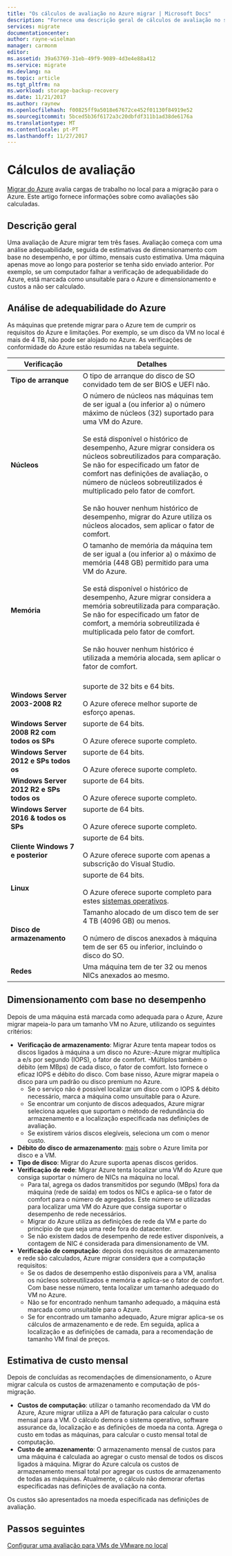 ```yaml
---
title: "Os cálculos de avaliação no Azure migrar | Microsoft Docs"
description: "Fornece uma descrição geral de cálculos de avaliação no serviço Azure migrar."
services: migrate
documentationcenter: 
author: rayne-wiselman
manager: carmonm
editor: 
ms.assetid: 39a63769-31eb-49f9-9089-4d3e4e88a412
ms.service: migrate
ms.devlang: na
ms.topic: article
ms.tgt_pltfrm: na
ms.workload: storage-backup-recovery
ms.date: 11/21/2017
ms.author: raynew
ms.openlocfilehash: f00825ff9a5018e67672ce452f01130f84919e52
ms.sourcegitcommit: 5bced5b36f6172a3c20dbfdf311b1ad38de6176a
ms.translationtype: MT
ms.contentlocale: pt-PT
ms.lasthandoff: 11/27/2017
---
```

# <a name="assessment-calculations"></a>Cálculos de avaliação

[Migrar do Azure](migrate-overview.md) avalia cargas de trabalho no local para a migração para o Azure. Este artigo fornece informações sobre como avaliações são calculadas.



## <a name="overview"></a>Descrição geral

Uma avaliação de Azure migrar tem três fases. Avaliação começa com uma análise adequabilidade, seguida de estimativas de dimensionamento com base no desempenho, e por último, mensais custo estimativa. Uma máquina apenas move ao longo para posterior se tenha sido enviado anterior. Por exemplo, se um computador falhar a verificação de adequabilidade do Azure, está marcada como unsuitable para o Azure e dimensionamento e custos a não ser calculado. 


## <a name="azure-suitability-analysis"></a>Análise de adequabilidade do Azure

As máquinas que pretende migrar para o Azure tem de cumprir os requisitos do Azure e limitações. Por exemplo, se um disco da VM no local é mais de 4 TB, não pode ser alojado no Azure. As verificações de conformidade do Azure estão resumidas na tabela seguinte. 

**Verificação** | **Detalhes**
--- | ---
**Tipo de arranque** | O tipo de arranque do disco de SO convidado tem de ser BIOS e UEFI não.
**Núcleos** | O número de núcleos nas máquinas tem de ser igual a (ou inferior a) o número máximo de núcleos (32) suportado para uma VM do Azure.<br/><br/> Se está disponível o histórico de desempenho, Azure migrar considera os núcleos sobreutilizados para comparação. Se não for especificado um fator de comfort nas definições de avaliação, o número de núcleos sobreutilizados é multiplicado pelo fator de comfort.<br/><br/> Se não houver nenhum histórico de desempenho, migrar do Azure utiliza os núcleos alocados, sem aplicar o fator de comfort.
**Memória** | O tamanho de memória da máquina tem de ser igual a (ou inferior a) o máximo de memória (448 GB) permitido para uma VM do Azure. <br/><br/> Se está disponível o histórico de desempenho, Azure migrar considera a memória sobreutilizada para comparação. Se não for especificado um fator de comfort, a memória sobreutilizada é multiplicada pelo fator de comfort.<br/><br/> Se não houver nenhum histórico é utilizada a memória alocada, sem aplicar o fator de comfort.<br/><br/> 
**Windows Server 2003-2008 R2** | suporte de 32 bits e 64 bits.<br/><br/> O Azure oferece melhor suporte de esforço apenas.
**Windows Server 2008 R2 com todos os SPs** | suporte de 64 bits.<br/><br/> O Azure oferece suporte completo.
**Windows Server 2012 e SPs todos os** | suporte de 64 bits.<br/><br/> O Azure oferece suporte completo.
**Windows Server 2012 R2 e SPs todos os** | suporte de 64 bits.<br/><br/> O Azure oferece suporte completo.
**Windows Server 2016 & todos os SPs** | suporte de 64 bits.<br/><br/> O Azure oferece suporte completo.
**Cliente Windows 7 e posterior** | suporte de 64 bits.<br/><br/> O Azure oferece suporte com apenas a subscrição do Visual Studio.
**Linux** | suporte de 64 bits.<br/><br/> O Azure oferece suporte completo para estes [sistemas operativos](../virtual-machines/linux/endorsed-distros.md).
**Disco de armazenamento** | Tamanho alocado de um disco tem de ser 4 TB (4096 GB) ou menos.<br/><br/> O número de discos anexados à máquina tem de ser 65 ou inferior, incluindo o disco do SO. 
**Redes** | Uma máquina tem de ter 32 ou menos NICs anexados ao mesmo.


## <a name="performance-based-sizing"></a>Dimensionamento com base no desempenho

Depois de uma máquina está marcada como adequada para o Azure, Azure migrar mapeia-lo para um tamanho VM no Azure, utilizando os seguintes critérios:

- **Verificação de armazenamento**: Migrar Azure tenta mapear todos os discos ligados à máquina a um disco no Azure:-Azure migrar multiplica a e/s por segundo (IOPS), o fator de comfort. -Múltiplos também o débito (em MBps) de cada disco, o fator de comfort. Isto fornece o eficaz IOPS e débito do disco. Com base nisso, Azure migrar mapeia o disco para um padrão ou disco premium no Azure.
    - Se o serviço não é possível localizar um disco com o IOPS & débito necessário, marca a máquina como unsuitable para o Azure.
    - Se encontrar um conjunto de discos adequados, Azure migrar seleciona aqueles que suportam o método de redundância do armazenamento e a localização especificada nas definições de avaliação.
    - Se existirem vários discos elegíveis, seleciona um com o menor custo.
- **Débito do disco de armazenamento**: [mais](../azure-subscription-service-limits.md#storage-limits) sobre o Azure limita por disco e a VM.
- **Tipo de disco**: Migrar do Azure suporta apenas discos geridos.
- **Verificação de rede**: Migrar Azure tenta localizar uma VM do Azure que consiga suportar o número de NICs na máquina no local.
    - Para tal, agrega os dados transmitidos por segundo (MBps) fora da máquina (rede de saída) em todos os NICs e aplica-se o fator de comfort para o número de agregados. Este número se utilizadas para localizar uma VM do Azure que consiga suportar o desempenho de rede necessários.
    - Migrar do Azure utiliza as definições de rede da VM e parte do princípio de que seja uma rede fora do datacenter.
    - Se não existem dados de desempenho de rede estiver disponíveis, a contagem de NIC é considerada para dimensionamento de VM.
- **Verificação de computação**: depois dos requisitos de armazenamento e rede são calculados, Azure migrar considera que a computação requisitos:
    - Se os dados de desempenho estão disponíveis para a VM, analisa os núcleos sobreutilizados e memória e aplica-se o fator de comfort. Com base nesse número, tenta localizar um tamanho adequado do VM no Azure.
    - Não se for encontrado nenhum tamanho adequado, a máquina está marcada como unsuitable para o Azure.
    - Se for encontrado um tamanho adequado, Azure migrar aplica-se os cálculos de armazenamento e de rede. Em seguida, aplica a localização e as definições de camada, para a recomendação de tamanho VM final de preços.


## <a name="monthly-cost-estimation"></a>Estimativa de custo mensal

Depois de concluídas as recomendações de dimensionamento, o Azure migrar calcula os custos de armazenamento e computação de pós-migração.

- **Custos de computação**: utilizar o tamanho recomendado da VM do Azure, Azure migrar utiliza a API de faturação para calcular o custo mensal para a VM. O cálculo demora o sistema operativo, software assurance da, localização e as definições de moeda na conta. Agrega o custo em todas as máquinas, para calcular o custo mensal total de computação.
- **Custo de armazenamento**: O armazenamento mensal de custos para uma máquina é calculada ao agregar o custo mensal de todos os discos ligados à máquina. Migrar do Azure calcula os custos de armazenamento mensal total por agregar os custos de armazenamento de todas as máquinas. Atualmente, o cálculo não demorar ofertas especificadas nas definições de avaliação na conta.

Os custos são apresentados na moeda especificada nas definições de avaliação. 


## <a name="next-steps"></a>Passos seguintes

[Configurar uma avaliação para VMs de VMware no local](tutorial-assessment-vmware.md)
